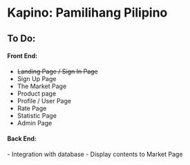 # Kapino: Pamilihang Pilipino
## To Do: ##
<h4>Front End:</h4>

 - <strike>Landing Page / Sign In Page</strike>
 - Sign Up Page
 - The Market Page
 - Product page
 - Profile / User Page
 - Rate Page
 - Statistic Page
 - Admin Page

<h4>Back End:</h4>
- Integration with database
- Display contents to Market Page
